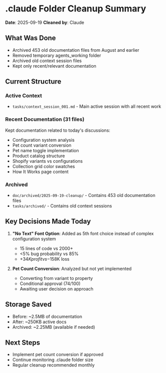 # .claude Folder Cleanup Summary
**Date**: 2025-09-19
**Cleaned by**: Claude

## What Was Done
- Archived 453 old documentation files from August and earlier
- Removed temporary agents_working folder
- Archived old context session files
- Kept only recent/relevant documentation

## Current Structure

### Active Context
- `tasks/context_session_001.md` - Main active session with all recent work

### Recent Documentation (31 files)
Kept documentation related to today's discussions:
- Configuration system analysis
- Pet count variant conversion
- Pet name toggle implementation
- Product catalog structure
- Shopify variants vs configurations
- Collection grid color swatches
- How It Works page content

### Archived
- `doc/archived/2025-09-19-cleanup/` - Contains 453 old documentation files
- `tasks/archived/` - Contains old context sessions

## Key Decisions Made Today

1. **"No Text" Font Option**: Added as 5th font choice instead of complex configuration system
   - 15 lines of code vs 2000+
   - <5% bug probability vs 85%
   - +$34K profit vs -$158K loss

2. **Pet Count Conversion**: Analyzed but not yet implemented
   - Converting from variant to property
   - Conditional approval (74/100)
   - Awaiting user decision on approach

## Storage Saved
- Before: ~2.5MB of documentation
- After: ~250KB active docs
- Archived: ~2.25MB (available if needed)

## Next Steps
- Implement pet count conversion if approved
- Continue monitoring .claude folder size
- Regular cleanup recommended monthly